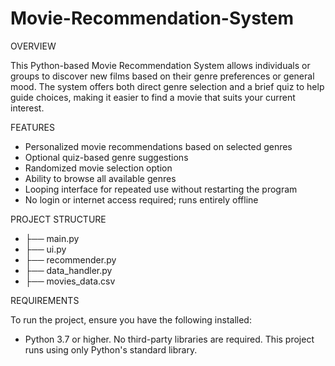 # Movie-Recommendation-System

OVERVIEW

This Python-based Movie Recommendation System allows individuals or groups to discover new films based on their genre preferences or general mood. The system offers both direct genre selection and a brief quiz to help guide choices, making it easier to find a movie that suits your current interest.

FEATURES

- Personalized movie recommendations based on selected genres
- Optional quiz-based genre suggestions
- Randomized movie selection option
- Ability to browse all available genres
- Looping interface for repeated use without restarting the program
- No login or internet access required; runs entirely offline

PROJECT STRUCTURE

- ├── main.py                                                
- ├── ui.py                                                 
- ├── recommender.py                                          
- ├── data_handler.py                                      
- ├── movies_data.csv                                        

REQUIREMENTS

To run the project, ensure you have the following installed:
- Python 3.7 or higher.
No third-party libraries are required. This project runs using only Python's standard library.
